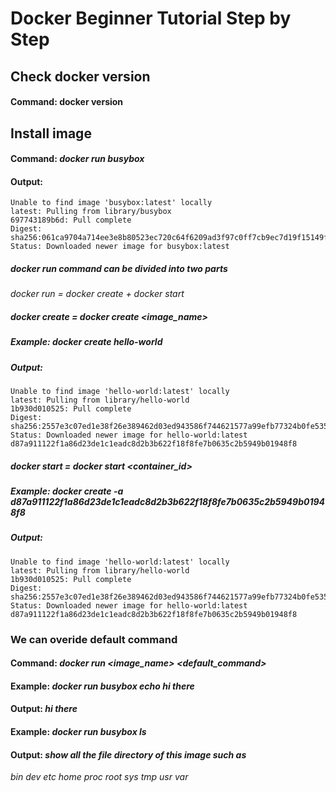# Docker Beginner Tutorial Step by Step

## Check docker version
#### Command: docker version

## Install image
#### Command: *docker run busybox*
#### Output:
```
Unable to find image 'busybox:latest' locally
latest: Pulling from library/busybox
697743189b6d: Pull complete
Digest: sha256:061ca9704a714ee3e8b80523ec720c64f6209ad3f97c0ff7cb9ec7d19f15149f
Status: Downloaded newer image for busybox:latest
```
##### docker run command can be divided into two parts
*docker run = docker create + docker start*
##### docker create = docker create <image_name>
##### Example: *docker create hello-world*
##### Output:
```
Unable to find image 'hello-world:latest' locally
latest: Pulling from library/hello-world
1b930d010525: Pull complete
Digest: sha256:2557e3c07ed1e38f26e389462d03ed943586f744621577a99efb77324b0fe535
Status: Downloaded newer image for hello-world:latest
d87a911122f1a86d23de1c1eadc8d2b3b622f18f8fe7b0635c2b5949b01948f8
```

##### docker start = docker start <container_id>
##### Example: *docker create -a d87a911122f1a86d23de1c1eadc8d2b3b622f18f8fe7b0635c2b5949b01948f8*
##### Output:
```
Unable to find image 'hello-world:latest' locally
latest: Pulling from library/hello-world
1b930d010525: Pull complete
Digest: sha256:2557e3c07ed1e38f26e389462d03ed943586f744621577a99efb77324b0fe535
Status: Downloaded newer image for hello-world:latest
d87a911122f1a86d23de1c1eadc8d2b3b622f18f8fe7b0635c2b5949b01948f8
```
### We can overide default command
#### Command: *docker run <image_name> <default_command>*
#### Example: *docker run busybox echo hi there*
#### Output: *hi there*
#### Example: *docker run busybox ls*
#### Output: *show all the file directory of this image such as*
*bin
dev
etc
home
proc
root
sys
tmp
usr
var*
